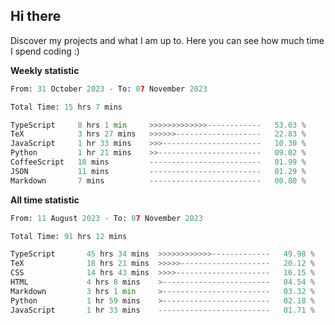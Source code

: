 ## Hi there
Discover my projects and what I am up to. Here you can see how much time I spend coding :)

**Weekly statistic**
<!--START_SECTION:waka-->

```python
From: 31 October 2023 - To: 07 November 2023

Total Time: 15 hrs 7 mins

TypeScript     8 hrs 1 min     >>>>>>>>>>>>>------------   53.03 %
TeX            3 hrs 27 mins   >>>>>>-------------------   22.83 %
JavaScript     1 hr 33 mins    >>>----------------------   10.30 %
Python         1 hr 21 mins    >>-----------------------   09.02 %
CoffeeScript   18 mins         -------------------------   01.99 %
JSON           11 mins         -------------------------   01.29 %
Markdown       7 mins          -------------------------   00.80 %
```

<!--END_SECTION:waka-->


**All time statistic**
<!--START_SECTION:waka2-->

```python
From: 11 August 2023 - To: 07 November 2023

Total Time: 91 hrs 12 mins

TypeScript       45 hrs 34 mins  >>>>>>>>>>>>-------------   49.98 %
TeX              18 hrs 21 mins  >>>>>--------------------   20.12 %
CSS              14 hrs 43 mins  >>>>---------------------   16.15 %
HTML             4 hrs 8 mins    >------------------------   04.54 %
Markdown         3 hrs 1 min     >------------------------   03.32 %
Python           1 hr 59 mins    >------------------------   02.18 %
JavaScript       1 hr 33 mins    -------------------------   01.71 %
```

<!--END_SECTION:waka2-->






